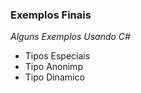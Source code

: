### Exemplos Finais

*Alguns Exemplos Usando C#* 

- Tipos Especiais 
- Tipo Anonimp
- Tipo Dinamico